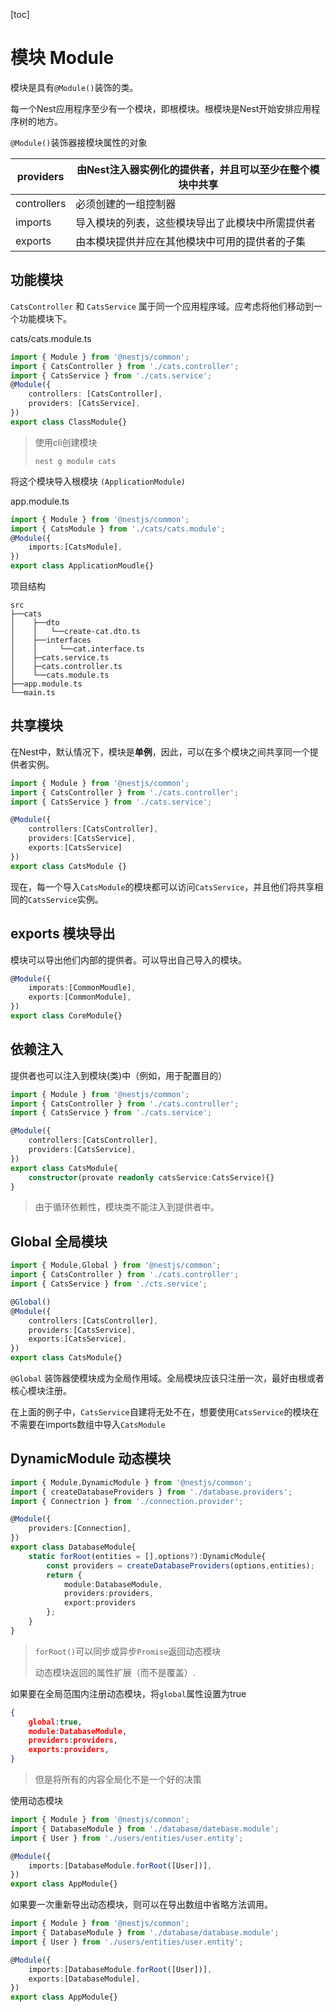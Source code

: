 [toc]

# 模块 Module

模块是具有`@Module()`装饰的类。

每一个Nest应用程序至少有一个模块，即根模块。根模块是Nest开始安排应用程序树的地方。

`@Module()`装饰器接模块属性的对象

| providers   | 由Nest注入器实例化的提供者，并且可以至少在整个模块中共享 |
| ----------- | -------------------------------------------------------- |
| controllers | 必须创建的一组控制器                                     |
| imports     | 导入模块的列表，这些模块导出了此模块中所需提供者         |
| exports     | 由本模块提供并应在其他模块中可用的提供者的子集           |

## 功能模块

`CatsController` 和 `CatsService` 属于同一个应用程序域。应考虑将他们移动到一个功能模块下。

cats/cats.module.ts

~~~ ts
import { Module } from '@nestjs/common';
import { CatsController } from './cats.controller';
import { CatsService } from './cats.service';
@Module({
    controllers: [CatsController],
    providers: [CatsService],
})
export class ClassModule{}
~~~

>   使用cli创建模块
>
>   ~~~ shell
>   nest g module cats
>   ~~~

将这个模块导入根模块 `(ApplicationModule)`

app.module.ts

~~~ ts
import { Module } from '@nestjs/common';
import { CatsModule } from './cats/cats.module';
@Module({
    imports:[CatsModule],
})
export class ApplicationMoudle{}
~~~

项目结构

```text
src
├──cats
│    ├──dto
│    │   └──create-cat.dto.ts
│    ├──interfaces
│    │     └──cat.interface.ts
│    ├─cats.service.ts
│    ├─cats.controller.ts
│    └──cats.module.ts
├──app.module.ts
└──main.ts
```

## 共享模块

在Nest中，默认情况下，模块是**单例**，因此，可以在多个模块之间共享同一个提供者实例。

~~~ ts
import { Module } from '@nestjs/common';
import { CatsController } from './cats.controller';
import { CatsService } from './cats.service';

@Module({
    controllers:[CatsController],
    providers:[CatsService],
    exports:[CatsService]
})
export class CatsModule {}
~~~

现在，每一个导入`CatsModule`的模块都可以访问`CatsService`，并且他们将共享相同的`CatsService`实例。

## exports 模块导出

模块可以导出他们内部的提供者。可以导出自己导入的模块。

~~~ ts
@Module({
    imporats:[CommonMoudle],
    exports:[CommonModule],
})
export class CoreModule{}
~~~

## 依赖注入

提供者也可以注入到模块(类)中（例如，用于配置目的）

~~~ ts
import { Module } from '@nestjs/common';
import { CatsController } from './cats.controller';
import { CatsService } from './cats.service';

@Module({
    controllers:[CatsController],
    providers:[CatsService],
})
export class CatsModule{
    constructor(provate readonly catsService:CatsService){}
}
~~~

>   由于循环依赖性，模块类不能注入到提供者中。

## Global 全局模块

~~~ ts
import { Module,Global } from '@nestjs/common';
import { CatsController } from './cats.controller';
import { CatsService } from './cts.service';

@Global()
@Module({
    controllers:[CatsController],
    providers:[CatsService],
    exports:[CatsService],
})
export class CatsModule{}
~~~

`@Global` 装饰器使模块成为全局作用域。全局模块应该只注册一次，最好由根或者核心模块注册。

在上面的例子中，`CatsService`自建将无处不在，想要使用`CatsService`的模块在不需要在imports数组中导入`CatsModule`

## DynamicModule 动态模块

~~~ ts
import { Module,DynamicModule } from '@nestjs/common';
import { createDatabaseProviders } from './database.providers';
import { Connectrion } from './connection.provider';

@Module({
    providers:[Connection],
})
export class DatabaseModule{
    static forRoot(entities = [],options?):DynamicModule{
        const providers = createDatabaseProviders(options,entities);
        return {
            module:DatabaseModule,
            providers:providers,
            export:providers
        };
    }
}
~~~

>   `forRoot()`可以同步或异步`Promise`返回动态模块
>
>   动态模块返回的属性扩展（而不是覆盖）.

如果要在全局范围内注册动态模块，将`global`属性设置为true

~~~ json
{
    global:true,
    module:DatabaseModule,
    providers:providers,
    exports:providers,
}
~~~

>   但是将所有的内容全局化不是一个好的决策

使用动态模块

~~~ ts
import { Module } from '@nestjs/common';
import { DatabaseModule } from './database/datebase.module';
import { User } from './users/entities/user.entity';

@Module({
    imports:[DatabaseModule.forRoot([User])],
})
export class AppModule{}
~~~

如果要一次重新导出动态模块，则可以在导出数组中省略方法调用。

~~~ ts
import { Module } from '@nestjs/common';
import { DatabaseModule } from './database/database.module';
import { User } from './users/entities/user.entity';

@Module({
    imports:[DatabaseModule.forRoot([User])],
    exports:[DatabaseModule],
})
export class AppModule{}
~~~


